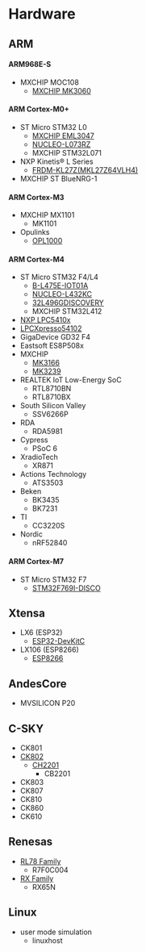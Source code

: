 # Hardware

## ARM

#### ARM968E-S
  - MXCHIP MOC108
    - [MXCHIP MK3060](http://www.mxchip.com/product/wifi_product/56)

#### ARM Cortex-M0+
  - ST Micro STM32 L0
    - [MXCHIP EML3047](http://www.mxchip.com/product/wifi_product/58)
    - [NUCLEO-L073RZ](http://www.st.com/en/evaluation-tools/nucleo-l073rz.html)
    - MXCHIP STM32L071
  - NXP Kinetis® L Series
    - [FRDM-KL27Z(MKL27Z64VLH4)](https://www.nxp.com/products/processors-and-microcontrollers/arm-based-processors-and-mcus/kinetis-cortex-m-mcus/l-seriesultra-low-powerm0-plus/freedom-development-platform-for-kinetis-kl17-and-kl27-mcus:FRDM-KL27Z)
  - MXCHIP ST BlueNRG-1

#### ARM Cortex-M3
  - MXCHIP MX1101
    - MK1101
  - Opulinks
    - [OPL1000](https://opulinks.com/documentation/)

#### ARM Cortex-M4
  - ST Micro STM32 F4/L4
    - [B-L475E-IOT01A](http://www.st.com/zh/evaluation-tools/b-l475e-iot01a.html)
    - [NUCLEO-L432KC](http://www.st.com/en/evaluation-tools/nucleo-l432kc.html)
    - [32L496GDISCOVERY](http://www.st.com/en/evaluation-tools/32l496gdiscovery.html)
    - MXCHIP STM32L412
  - [NXP LPC5410x](https://www.nxp.com/cn/products/software-and-tools/hardware-development-tools/lpcxpresso-boards/lpc54102-sensor-processing-motion-solution:OM13078)
  - [LPCXpresso54102](https://www.nxp.com/support/developer-resources/hardware-development-tools/lpcxpresso-boards/lpcxpresso-board-for-the-lpc54100-family-of-mcus:OM13077)
  - GigaDevice GD32 F4
  - Eastsoft ES8P508x
  - MXCHIP
    - [MK3166](http://www.mxchip.com/product/wifi_product/41)
    - [MK3239](http://www.mxchip.com/product/wifi_product/42)
  - REALTEK IoT Low-Energy SoC
    - RTL8710BN
    - RTL8710BX
  - South Silicon Valley
    - SSV6266P
  - RDA
    - RDA5981
  - Cypress
    - PSoC 6
  - XradioTech
    - XR871
  - Actions Technology
    - ATS3503
  - Beken
    - BK3435
    - BK7231
  - TI
    - CC3220S
  - Nordic
    - nRF52840

#### ARM Cortex-M7
  - ST Micro STM32 F7
    - [STM32F769I-DISCO](http://www.st.com/en/evaluation-tools/32f769idiscovery.html)

## Xtensa
  - LX6 (ESP32)
    - [ESP32-DevKitC](https://www.espressif.com/en/products/hardware/esp32-devkitc/overview)
  - LX106 (ESP8266)
    - [ESP8266](https://www.espressif.com/zh-hans/products/hardware/esp8266ex/overview)

## AndesCore
  - MVSILICON P20

## C-SKY
  - CK801
  - [CK802](http://www.c-sky.com/solution/10670.htm)
    - [CH2201](http://www.c-sky.com/solution/SOCping-tai.htm)
      - CB2201
  - CK803
  - CK807
  - CK810
  - CK860
  - CK610

## Renesas
  - [RL78 Family](https://www.renesas.com/zh-cn/products/microcontrollers-microprocessors/rl78.html)
    - R7F0C004
  - [RX Family](https://www.renesas.com/zh-cn/products/microcontrollers-microprocessors/rx.html)
    - RX65N

## Linux
  - user mode simulation
    - linuxhost

